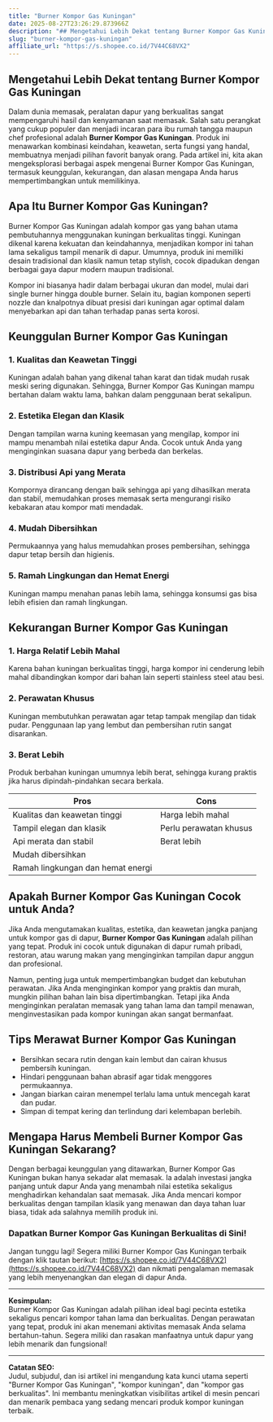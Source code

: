 ```yaml
---
title: "Burner Kompor Gas Kuningan"
date: 2025-08-27T23:26:29.873966Z
description: "## Mengetahui Lebih Dekat tentang Burner Kompor Gas Kuningan..."
slug: "burner-kompor-gas-kuningan"
affiliate_url: "https://s.shopee.co.id/7V44C68VX2"
---
```

## Mengetahui Lebih Dekat tentang Burner Kompor Gas Kuningan

Dalam dunia memasak, peralatan dapur yang berkualitas sangat mempengaruhi hasil dan kenyamanan saat memasak. Salah satu perangkat yang cukup populer dan menjadi incaran para ibu rumah tangga maupun chef profesional adalah **Burner Kompor Gas Kuningan**. Produk ini menawarkan kombinasi keindahan, keawetan, serta fungsi yang handal, membuatnya menjadi pilihan favorit banyak orang. Pada artikel ini, kita akan mengeksplorasi berbagai aspek mengenai Burner Kompor Gas Kuningan, termasuk keunggulan, kekurangan, dan alasan mengapa Anda harus mempertimbangkan untuk memilikinya.

## Apa Itu Burner Kompor Gas Kuningan?

Burner Kompor Gas Kuningan adalah kompor gas yang bahan utama pembutuhannya menggunakan kuningan berkualitas tinggi. Kuningan dikenal karena kekuatan dan keindahannya, menjadikan kompor ini tahan lama sekaligus tampil menarik di dapur. Umumnya, produk ini memiliki desain tradisional dan klasik namun tetap stylish, cocok dipadukan dengan berbagai gaya dapur modern maupun tradisional.

Kompor ini biasanya hadir dalam berbagai ukuran dan model, mulai dari single burner hingga double burner. Selain itu, bagian komponen seperti nozzle dan knalpotnya dibuat presisi dari kuningan agar optimal dalam menyebarkan api dan tahan terhadap panas serta korosi.

## Keunggulan Burner Kompor Gas Kuningan

### 1. Kualitas dan Keawetan Tinggi
Kuningan adalah bahan yang dikenal tahan karat dan tidak mudah rusak meski sering digunakan. Sehingga, Burner Kompor Gas Kuningan mampu bertahan dalam waktu lama, bahkan dalam penggunaan berat sekalipun.

### 2. Estetika Elegan dan Klasik
Dengan tampilan warna kuning keemasan yang mengilap, kompor ini mampu menambah nilai estetika dapur Anda. Cocok untuk Anda yang menginginkan suasana dapur yang berbeda dan berkelas.

### 3. Distribusi Api yang Merata
Kompornya dirancang dengan baik sehingga api yang dihasilkan merata dan stabil, memudahkan proses memasak serta mengurangi risiko kebakaran atau kompor mati mendadak.

### 4. Mudah Dibersihkan
Permukaannya yang halus memudahkan proses pembersihan, sehingga dapur tetap bersih dan higienis.

### 5. Ramah Lingkungan dan Hemat Energi
Kuningan mampu menahan panas lebih lama, sehingga konsumsi gas bisa lebih efisien dan ramah lingkungan.

## Kekurangan Burner Kompor Gas Kuningan

### 1. Harga Relatif Lebih Mahal
Karena bahan kuningan berkualitas tinggi, harga kompor ini cenderung lebih mahal dibandingkan kompor dari bahan lain seperti stainless steel atau besi.

### 2. Perawatan Khusus
Kuningan membutuhkan perawatan agar tetap tampak mengilap dan tidak pudar. Penggunaan lap yang lembut dan pembersihan rutin sangat disarankan.

### 3. Berat Lebih
Produk berbahan kuningan umumnya lebih berat, sehingga kurang praktis jika harus dipindah-pindahkan secara berkala.

| Pros                        | Cons                              |
|------------------------------|-----------------------------------|
| Kualitas dan keawetan tinggi | Harga lebih mahal                |
| Tampil elegan dan klasik     | Perlu perawatan khusus          |
| Api merata dan stabil        | Berat lebih                      |
| Mudah dibersihkan           |                                 |
| Ramah lingkungan dan hemat energi |                            |

## Apakah Burner Kompor Gas Kuningan Cocok untuk Anda?

Jika Anda mengutamakan kualitas, estetika, dan keawetan jangka panjang untuk kompor gas di dapur, **Burner Kompor Gas Kuningan** adalah pilihan yang tepat. Produk ini cocok untuk digunakan di dapur rumah pribadi, restoran, atau warung makan yang menginginkan tampilan dapur anggun dan profesional.

Namun, penting juga untuk mempertimbangkan budget dan kebutuhan perawatan. Jika Anda menginginkan kompor yang praktis dan murah, mungkin pilihan bahan lain bisa dipertimbangkan. Tetapi jika Anda menginginkan peralatan memasak yang tahan lama dan tampil menawan, menginvestasikan pada kompor kuningan akan sangat bermanfaat.

## Tips Merawat Burner Kompor Gas Kuningan

- Bersihkan secara rutin dengan kain lembut dan cairan khusus pembersih kuningan.
- Hindari penggunaan bahan abrasif agar tidak menggores permukaannya.
- Jangan biarkan cairan menempel terlalu lama untuk mencegah karat dan pudar.
- Simpan di tempat kering dan terlindung dari kelembapan berlebih.

## Mengapa Harus Membeli Burner Kompor Gas Kuningan Sekarang?

Dengan berbagai keunggulan yang ditawarkan, Burner Kompor Gas Kuningan bukan hanya sekadar alat memasak. Ia adalah investasi jangka panjang untuk dapur Anda yang menambah nilai estetika sekaligus menghadirkan kehandalan saat memasak. Jika Anda mencari kompor berkualitas dengan tampilan klasik yang menawan dan daya tahan luar biasa, tidak ada salahnya memilih produk ini.

### Dapatkan Burner Kompor Gas Kuningan Berkualitas di Sini!

Jangan tunggu lagi! Segera miliki Burner Kompor Gas Kuningan terbaik dengan klik tautan berikut: [https://s.shopee.co.id/7V44C68VX2](https://s.shopee.co.id/7V44C68VX2) dan nikmati pengalaman memasak yang lebih menyenangkan dan elegan di dapur Anda.

---

**Kesimpulan:**  
Burner Kompor Gas Kuningan adalah pilihan ideal bagi pecinta estetika sekaligus pencari kompor tahan lama dan berkualitas. Dengan perawatan yang tepat, produk ini akan menemani aktivitas memasak Anda selama bertahun-tahun. Segera miliki dan rasakan manfaatnya untuk dapur yang lebih menarik dan fungsional!

---

**Catatan SEO:**  
Judul, subjudul, dan isi artikel ini mengandung kata kunci utama seperti "Burner Kompor Gas Kuningan", "kompor kuningan", dan "kompor gas berkualitas". Ini membantu meningkatkan visibilitas artikel di mesin pencari dan menarik pembaca yang sedang mencari produk kompor kuningan terbaik.